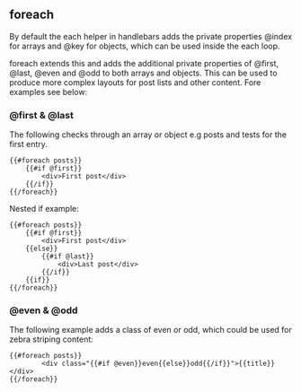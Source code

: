 ## foreach

By default the each helper in handlebars adds the private properties @index for arrays and @key for objects, which can be used inside the each loop. 

foreach extends this and adds the additional private properties of @first, @last, @even and @odd to both arrays and objects. This can be used to produce more complex layouts for post lists and other content. Fore examples see below:

### @first & @last

The following checks through an array or object e.g posts and tests for the first entry.

    {{#foreach posts}}
        {{#if @first}}
            <div>First post</div>
        {{/if}}
    {{/foreach}}

Nested if example:

    {{#foreach posts}}
        {{#if @first}}
            <div>First post</div>
        {{else}}
            {{#if @last}}
                <div>Last post</div>
            {{/if}}
        {{if}}
    {{/foreach}}

### @even & @odd

The following example adds a class of even or odd, which could be used for zebra striping content:

    {{#foreach posts}}     
            <div class="{{#if @even}}even{{else}}odd{{/if}}">{{title}}</div>
    {{/foreach}}